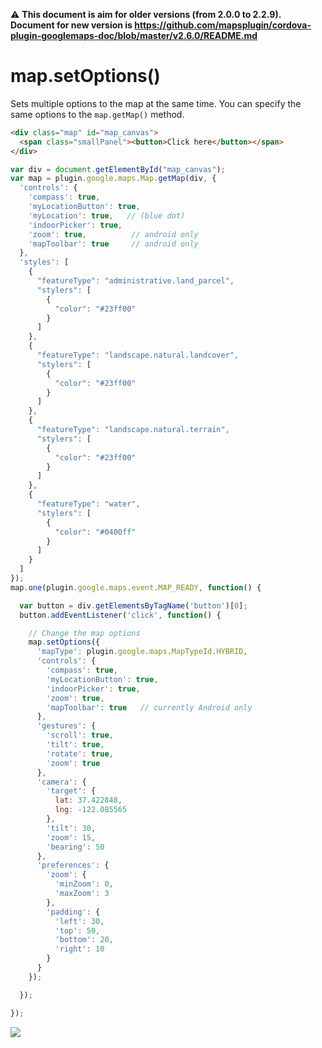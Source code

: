 :warning: **This document is aim for older versions (from 2.0.0 to 2.2.9).
Document for new version is https://github.com/mapsplugin/cordova-plugin-googlemaps-doc/blob/master/v2.6.0/README.md**

# map.setOptions()

Sets multiple options to the map at the same time. You can specify the same options to the `map.getMap()` method.

```html
<div class="map" id="map_canvas">
  <span class="smallPanel"><button>Click here</button></span>
</div>
```

```js
var div = document.getElementById("map_canvas");
var map = plugin.google.maps.Map.getMap(div, {
  'controls': {
    'compass': true,
    'myLocationButton': true,
    'myLocation': true,   // (blue dot)
    'indoorPicker': true,
    'zoom': true,          // android only
    'mapToolbar': true     // android only
  },
  'styles': [
    {
      "featureType": "administrative.land_parcel",
      "stylers": [
        {
          "color": "#23ff00"
        }
      ]
    },
    {
      "featureType": "landscape.natural.landcover",
      "stylers": [
        {
          "color": "#23ff00"
        }
      ]
    },
    {
      "featureType": "landscape.natural.terrain",
      "stylers": [
        {
          "color": "#23ff00"
        }
      ]
    },
    {
      "featureType": "water",
      "stylers": [
        {
          "color": "#0400ff"
        }
      ]
    }
  ]
});
map.one(plugin.google.maps.event.MAP_READY, function() {

  var button = div.getElementsByTagName('button')[0];
  button.addEventListener('click', function() {

    // Change the map options
    map.setOptions({
      'mapType': plugin.google.maps.MapTypeId.HYBRID,
      'controls': {
        'compass': true,
        'myLocationButton': true,
        'indoorPicker': true,
        'zoom': true,
        'mapToolbar': true   // currently Android only
      },
      'gestures': {
        'scroll': true,
        'tilt': true,
        'rotate': true,
        'zoom': true
      },
      'camera': {
        'target': {
          lat: 37.422848,
          lng: -122.085565
        },
        'tilt': 30,
        'zoom': 15,
        'bearing': 50
      },
      'preferences': {
        'zoom': {
          'minZoom': 0,
          'maxZoom': 3
        },
        'padding': {
          'left': 30,
          'top': 50,
          'bottom': 20,
          'right': 10
        }
      }
    });

  });

});
```

![](image.gif)
